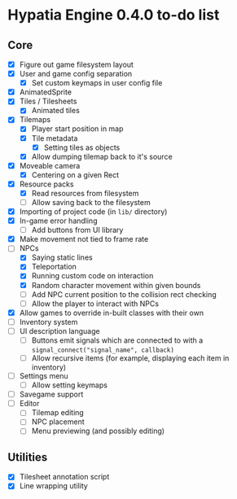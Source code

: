 # Hypatia Engine 0.4.0 to-do list

## Core

- [x] Figure out game filesystem layout
- [x] User and game config separation
  - [x] Set custom keymaps in user config file
- [x] AnimatedSprite 
- [x] Tiles / Tilesheets
  - [x] Animated tiles
- [x] Tilemaps
  - [x] Player start position in map
  - [x] Tile metadata
    - [x] Setting tiles as objects
  - [x] Allow dumping tilemap back to it's source 
- [x] Moveable camera
  - [x] Centering on a given Rect
- [x] Resource packs
  - [x] Read resources from filesystem
  - [ ] Allow saving back to the filesystem
- [x] Importing of project code (in `lib/` directory)
- [x] In-game error handling
  - [ ] Add buttons from UI library
- [x] Make movement not tied to frame rate
- [ ] NPCs 
  - [x] Saying static lines
  - [x] Teleportation
  - [x] Running custom code on interaction
  - [x] Random character movement within given bounds
  - [ ] Add NPC current position to the collision rect checking
  - [ ] Allow the player to interact with NPCs
- [x] Allow games to override in-built classes with their own
- [ ] Inventory system
- [ ] UI description language
  - [ ] Buttons emit signals which are connected to with a `signal_connect("signal_name", callback)`
  - [ ] Allow recursive items (for example, displaying each item in inventory)
- [ ] Settings menu
  - [ ] Allow setting keymaps
- [ ] Savegame support
- [ ] Editor
  - [ ] Tilemap editing
  - [ ] NPC placement
  - [ ] Menu previewing (and possibly editing)

## Utilities

- [x] Tilesheet annotation script
- [x] Line wrapping utility
